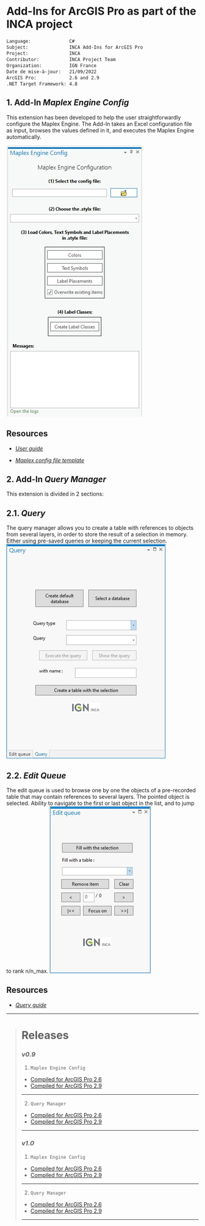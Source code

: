 

# Add-Ins for ArcGIS Pro as part of the INCA project



```
Language:              C#
Subject:               INCA Add-Ins for ArcGIS Pro
Project:               INCA
Contributor:           INCA Project Team
Organization:          IGN France
Date de mise-à-jour:   21/09/2022
ArcGIS Pro:            2.6 and 2.9
.NET Target Framework: 4.8
```


## 1. Add-In *Maplex Engine Config*
This extension has been developed to help the user straightforwardly configure the Maplex Engine. The Add-In takes an Excel configuration file as input, browses the values defined in it, and executes the Maplex Engine automatically.

![Maplex Engine Config](https://github.com/IGNF/inca-addins-for-arcgis/blob/main/rsc/img/addin-mec-global-preview.jpg?raw=true)  

Resources
-----------
- [*User guide*](https://github.com/IGNF/inca-addins-for-arcgis/blob/main/rsc/doc/user_guide/Add-In_MEC_-_User_guide.pdf?raw=true)

- [*Maplex config file template*](https://github.com/IGNF/inca-addins-for-arcgis/blob/main/rsc/maplex_engine_config_file_template.xlsx?raw=true)


## 2. Add-In *Query Manager*
This extension is divided in 2 sections:
## 2.1. *Query*
The query manager allows you to create a table with references to objects from several layers, in order to store the result of a selection in memory. Either using pre-saved queries or keeping the current selection.
![Query](https://github.com/IGNF/inca-addins-for-arcgis/blob/main/rsc/img/addin-queryman-query-preview.jpg?raw=true)

## 2.2. *Edit Queue*
The edit queue is used to browse one by one the objects of a pre-recorded table that may contain references to several layers. The pointed object is selected. Ability to navigate to the first or last object in the list, and to jump to rank n/n_max.
![Edit Queue](https://github.com/IGNF/inca-addins-for-arcgis/blob/main/rsc/img/addin-queryman-edit-query-preview.jpg?raw=true)

Resources
-----------
- [*Query guide*](https://github.com/IGNF/inca-addins-for-arcgis/blob/main/rsc/doc/user_guide/Add-In_QM_-_User_guide.pdf?raw=true)

---

> # **Releases**
> 
> ### *v0.9*
>
>  1. `Maplex Engine Config`
>	 - [Compiled for ArcGIS Pro 2.6](https://github.com/IGNF/inca-addins-for-arcgis/blob/main/releases/0.9/for-pro-2.6/MaplexEngineConfig.esriAddinX?raw=true)
>	 - [Compiled for ArcGIS Pro 2.9](https://github.com/IGNF/inca-addins-for-arcgis/blob/main/releases/0.9/for-pro-2.9/MaplexEngineConfig.esriAddinX?raw=true)
> ---
>  2. `Query Manager`
>	 - [Compiled for ArcGIS Pro 2.6](https://github.com/IGNF/inca-addins-for-arcgis/blob/main/releases/0.9/for-pro-2.6/QueryManager.esriAddinX?raw=true)
>	 - [Compiled for ArcGIS Pro 2.9](https://github.com/IGNF/inca-addins-for-arcgis/blob/main/releases/0.9/for-pro-2.9/QueryManager.esriAddinX?raw=true)
> ---
> 
> ### *v1.0*
>
>  1. `Maplex Engine Config`
>	 - [Compiled for ArcGIS Pro 2.6](https://github.com/IGNF/inca-addins-for-arcgis/blob/main/releases/1.0/for-pro-2.6/MaplexEngineConfig.esriAddinX?raw=true)
>	 - [Compiled for ArcGIS Pro 2.9](https://github.com/IGNF/inca-addins-for-arcgis/blob/main/releases/1.0/for-pro-2.9/MaplexEngineConfig.esriAddinX?raw=true)
> ---
>  2. `Query Manager`
>	 - [Compiled for ArcGIS Pro 2.6](https://github.com/IGNF/inca-addins-for-arcgis/blob/main/releases/1.0/for-pro-2.6/QueryManager.esriAddinX?raw=true)
>	 - [Compiled for ArcGIS Pro 2.9](https://github.com/IGNF/inca-addins-for-arcgis/blob/main/releases/1.0/for-pro-2.9/QueryManager.esriAddinX?raw=true)
> ---